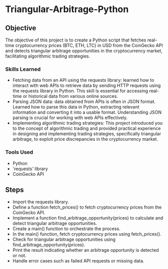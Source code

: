 # Triangular-Arbitrage-Python

## Objective

The objective of this project is to create a Python script that fetches real-time cryptocurrency prices (BTC, ETH, LTC) in USD from the CoinGecko API and detects triangular arbitrage opportunities in the cryptocurrency market, facilitating algorithmic trading strategies.

### Skills Learned

- Fetching data from an API using the requests library: learned how to interact with web APIs to retrieve data by sending HTTP requests using the requests library in Python. This skill is essential for accessing real-time or historical data from various online sources.
- Parsing JSON data: data obtained from APIs is often in JSON format. Learned how to parse this data in Python, extracting relevant information and converting it into a usable format. Understanding JSON parsing is crucial for working with web APIs effectively.
- Implementing algorithmic trading strategies: This project introduced you to the concept of algorithmic trading and provided practical experience in designing and implementing trading strategies, specifically triangular arbitrage, to exploit price discrepancies in the cryptocurrency market.

### Tools Used

- Python
- 'requests' library
- CoinGecko API

## Steps

- Import the requests library.
- Define a function fetch_prices() to fetch cryptocurrency prices from the CoinGecko API.
- Implement a function find_arbitrage_opportunity(prices) to calculate and detect triangular arbitrage opportunities.
- Create a main() function to orchestrate the process.
- In the main() function, fetch cryptocurrency prices using fetch_prices().
- Check for triangular arbitrage opportunities using find_arbitrage_opportunity(prices).
- Print the result indicating whether an arbitrage opportunity is detected or not.
- Handle error cases such as failed API requests or missing data.
